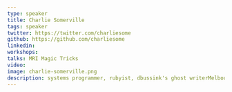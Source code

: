 ```yaml
---
type: speaker
title: Charlie Somerville
tags: speaker
twitter: https://twitter.com/charliesome
github: https://github.com/charliesome
linkedin: 
workshops:
talks: MRI Magic Tricks
video: 
image: charlie-somerville.png
description: systems programmer, rubyist, dbussink's ghost writerMelbourne, Australia  charlie.bz
---
```


